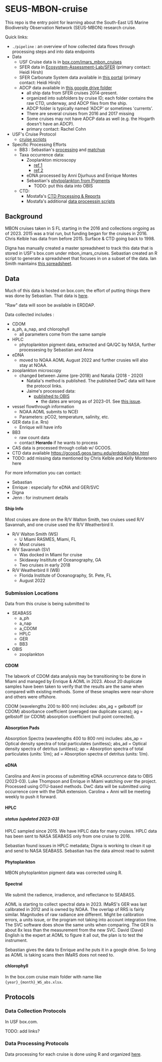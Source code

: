 # SEUS-MBON-cruise
This repo is the entry point for learning about the South-East US Marine Biodiversity Observation Network (SEUS-MBON) research cruise.

Quick links:
* `./pipeline` : an overview of how collected data flows through processing steps and into data endpoints
* Data
  * USF Cruise data is in [box.com/imars_mbon_cruises](https://usf.app.box.com/folder/179388329770?s=f6kujckfibt78al222ied0w2m6dxa529)
  * SFER data in [Ecosystem-Assessment-Lab/SFER](https://github.com/Ecosystem-Assessment-Lab/SFER/tree/main/DATA) (primary contact: Heidi Hirsh)
  * SFER Carbonate System data available in [this portal](https://www.aoml.noaa.gov/ocd/ocdweb/shortcruises/shortcruises_gomcaribbean.html) (primary contact: Heidi Hirsh)
  * ADCP data available in [this google drive folder](https://drive.google.com/drive/folders/1E3fmKuWxmqhFspHhqvbFEI5qKGGKJgnk?usp=sharing)
    * all ship data from SFER cruises 2014-present.
    * organized into subfolders by cruise ID; each folder contains the raw CTD, underway, and ADCP files from the ship.
    * ADCP folder is typically named 'ADCP' or sometimes 'currents'.
    * There are several cruises from 2016 and 2017 missing
    * Some cruises may not have ADCP data as well (e.g. the Hogarth doesn't have an ADCP).
    * primary contact: Rachel Cohn
* USF's Cruise Protocol
  * [cruise scripts](https://github.com/USF-IMARS/mbon_cruise_scripts)
* Specific Processing Efforts
  * BB3 : Sebastian's [processing](https://github.com/USF-IMARS/BB3_processing) and [matchup](https://github.com/USF-IMARS/bb3_matchup)
  * Taxa occurrence data: 
    * Zooplankton microscopy
      * [ref 1](https://github.com/USF-IMARS/mbon_zooplankton_to_dwc)
      * [ref 2](https://github.com/USF-IMARS/zoo-taxonomy-to-darwin-core) 
    * eDNA processed by Anni Djurhuus and Enrique Montes
    * Sebastian's [phytoplankton from Pigments](https://github.com/USF-IMARS/MBON_phytoplankton_pigments)
      * TODO: put this data into OBIS
  * CTD:
      * Mostafa's [CTD Processing & Reports](https://github.com/USF-IMARS/seus-mbon-cruise-ctd-processing)
      * Mostafa's additional [data proceessin scripts](https://github.com/Mostafaawada/Dissertation_code)


## Background
MBON cruises taken in S FL starting in the 2016 and collections ongoing as of 2023.
2015 was a trial run, but funding began for the cruises in 2016.
Chris Kelble has data from before 2015.
Surface & CTD going back to 1998.

Digna has manually created a master spreadsheet to track this data that is stored in USF's box.com under mbon_imars_cruises.
Sebastian created an R script to generate a spreadsheet that focuses in on a subset of the data.
Ian Smith maintains [this spreadsheet](https://docs.google.com/spreadsheets/d/10QzUQTjkZs-_amRI5wmHgapHUb8WhuZ6ewHZVGRbxXs/edit?usp=sharing).

## Data
Much of this data is hosted on box.com; the effort of putting things there was done by Sebastian.
That data is [here]( https://usf.app.box.com/folder/179388329770 ).

"Raw" data will soon be available in ERDDAP.

Data collected includes :
* CDOM
* a_ph, a_nap, and chlorophyll 
  * all parameters come from the same sample
* HPLC 
  * phytoplankton pigment data, extracted and QA/QC by NASA, further processesing by Sebastian and Anna
* eDNA 
  * moved to NOAA AOML August 2022 and further crusies will also stay at NOAA.
* zooplankton microscopy 
  * changed between Jaime (pre-2018) and Natalia (2018 - 2020) 
    * Natalia's method is published. The published DwC data will have the protocol links.
    * Jaime's processed data: 
      * [published to OBIS](https://obis.org/dataset/afef5da2-614b-4208-aee6-c2413ed5ab76)
        * the dates are wrong as of 2023-01. See [this issue](https://github.com/USF-IMARS/zoo-taxonomy-to-darwin-core/issues/5).
* vessel flowthrough information 
  * NOAA AOML submits to NCEI
  * Parameters: pCO2, temperature, salinity, etc.
* GER data (i.e. Rrs)
  * Enrique will have info
* BB3
  * raw count data 
  * contact **Herardo** if he wants to process
* CAS data is processed through collab w/ GCOOS.
* CTD data available https://gcoos5.geos.tamu.edu/erddap/index.html
* TODO: add missing data mentioned by Chris Kelble and Kelly Montenero here

For more information you can contact:
* Sebastian
* Enrique : especially for eDNA and GER/SVC 
* Digna
* Jenn : for instrument details

#### Ship Info
Most cruises are done on the R/V Walton Smith, two cruises used R/V Savannah, and one cruise used the R/V Weatherbird II.
 
* R/V Walton Smith (WS)
  * U Miami RASMES, Miami, FL
  * Most cruises
* R/V Savannah (SV)
  * Was docked in Miami for cruise
  * Skidaway Insititute of Oceanography, GA
  * Two cruises in early 2018
* R/V Weatherbird II (WB)
  * Florida Institute of Oceanography, St. Pete, FL
  * August 2022

### Submission Locations
Data from this cruise is being submitted to 
* SEABASS
  * a_ph
  * a_nap
  * a_CDOM
  * HPLC
  * GER
  * BB3
* OBIS
  * zooplankton
 

#### CDOM
The labwork of CDOM data analysis may be transitioning to be done in Miami and managed by Enrique & AOML in 2023.
About 20 duplicate samples have been taken to verify that the results are the same when compared with existing methods. 
Some of these smaples were near-shore and others were offshore.

CDOM (wavelengths 200 to 800 nm) includes: abs_ag = gelbstoff (or CDOM) absorbance coefficient (averaged raw duplicate scans); ag = gelbstoff (or CDOM) absorption coefficient (null point corrected).

#### Absorption Pads
Absorption Spectra (wavelengths 400 to 800 nm) includes: abs_ap = Optical density spectra of total particulates (unitless); abs_ad = Optical density spectra of detritus (unitless); ap = Absorption spectra of total particulates (units: 1/m); ad = Absorption spectra of detritus (units: 1/m).

#### eDNA
Carolina and Anni in process of submitting eDNA occurrence data to OBIS (2023-03).
Luke Thompson and Enrique in Miami watching over the project.
Processed using OTU-based methods.
DwC data will be submitted using occurrence core with the DNA extension.
Carolina + Anni will be meeting weekly to push it forward.

#### HPLC
##### status (updated 2023-03)
HPLC sampled since 2015.
We have HPLC data for many cruises.
HPLC data has been sent to NASA SEABASS only from one cruise to 2016.

Sebastian found issues in HPLC metadata; Digna is working to clean it up and send to NASA SEABASS.
Sebastian has the data almost read to submit

#### Phytoplankton
MBON phytoplankton pigment data was corrected using R.

#### Spectral
We submit the radience, irradience, and reflectance to SEABASS.

AOML is starting to collect spectral data in 2023.
IMaRS's GER was last calibrated in 2012 and is owned by NOAA.
The overlap of RRS is fairly similar.
Magnitudes of raw radiance are different. 
Might be calibration errors, a units issue, or the program not taking into account integration time.
The SVC software does show the same units when comparing.
The GER is about 8x less than the measurement from the new SVC.
David (Dave) English is the expert at AOML to figure it all out, the plan is to test the instrument.

Sebastian gives the data to Enrique and he puts it in a google drive.
So long as AOML is taking scans then IMaRS does not need to.

#### chlorophyll
In the box.com cruise main folder with name like `{year}_{month}_WS_abs.xlsx`.


## Protocols
### Data Collection Protocols
In USF box.com.

TODO: add links?

### Data Processing Protocols
Data processing for each cruise is done using R and organized [here](https://github.com/USF-IMARS/mbon_cruise_scripts).
